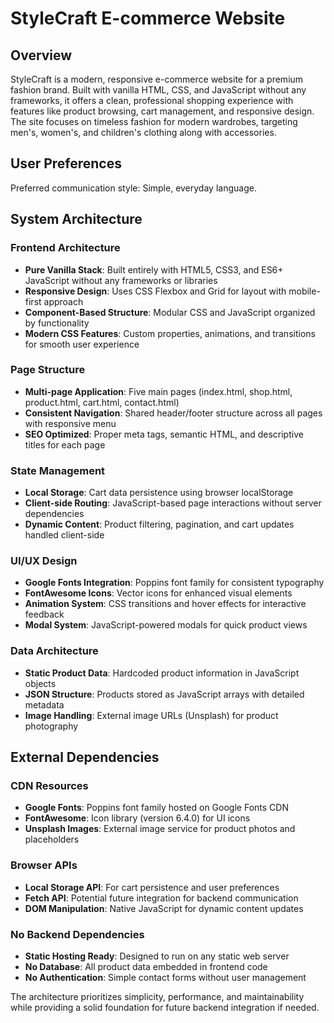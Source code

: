 # StyleCraft E-commerce Website

## Overview

StyleCraft is a modern, responsive e-commerce website for a premium fashion brand. Built with vanilla HTML, CSS, and JavaScript without any frameworks, it offers a clean, professional shopping experience with features like product browsing, cart management, and responsive design. The site focuses on timeless fashion for modern wardrobes, targeting men's, women's, and children's clothing along with accessories.

## User Preferences

Preferred communication style: Simple, everyday language.

## System Architecture

### Frontend Architecture
- **Pure Vanilla Stack**: Built entirely with HTML5, CSS3, and ES6+ JavaScript without any frameworks or libraries
- **Responsive Design**: Uses CSS Flexbox and Grid for layout with mobile-first approach
- **Component-Based Structure**: Modular CSS and JavaScript organized by functionality
- **Modern CSS Features**: Custom properties, animations, and transitions for smooth user experience

### Page Structure
- **Multi-page Application**: Five main pages (index.html, shop.html, product.html, cart.html, contact.html)
- **Consistent Navigation**: Shared header/footer structure across all pages with responsive menu
- **SEO Optimized**: Proper meta tags, semantic HTML, and descriptive titles for each page

### State Management
- **Local Storage**: Cart data persistence using browser localStorage
- **Client-side Routing**: JavaScript-based page interactions without server dependencies
- **Dynamic Content**: Product filtering, pagination, and cart updates handled client-side

### UI/UX Design
- **Google Fonts Integration**: Poppins font family for consistent typography
- **FontAwesome Icons**: Vector icons for enhanced visual elements
- **Animation System**: CSS transitions and hover effects for interactive feedback
- **Modal System**: JavaScript-powered modals for quick product views

### Data Architecture
- **Static Product Data**: Hardcoded product information in JavaScript objects
- **JSON Structure**: Products stored as JavaScript arrays with detailed metadata
- **Image Handling**: External image URLs (Unsplash) for product photography

## External Dependencies

### CDN Resources
- **Google Fonts**: Poppins font family hosted on Google Fonts CDN
- **FontAwesome**: Icon library (version 6.4.0) for UI icons
- **Unsplash Images**: External image service for product photos and placeholders

### Browser APIs
- **Local Storage API**: For cart persistence and user preferences
- **Fetch API**: Potential future integration for backend communication
- **DOM Manipulation**: Native JavaScript for dynamic content updates

### No Backend Dependencies
- **Static Hosting Ready**: Designed to run on any static web server
- **No Database**: All product data embedded in frontend code
- **No Authentication**: Simple contact forms without user management

The architecture prioritizes simplicity, performance, and maintainability while providing a solid foundation for future backend integration if needed.